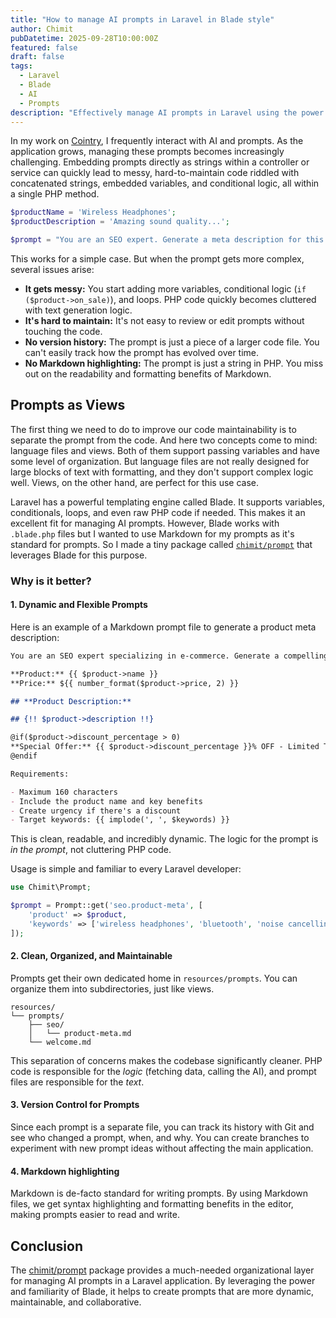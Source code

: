 ```yaml
---
title: "How to manage AI prompts in Laravel in Blade style"
author: Chimit
pubDatetime: 2025-09-28T10:00:00Z
featured: false
draft: false
tags:
  - Laravel
  - Blade
  - AI
  - Prompts
description: "Effectively manage AI prompts in Laravel using the power of Blade for better organization and maintainability."
---
```


In my work on [Cointry](https://cointry.io), I frequently interact with AI and prompts. As the application grows, managing these prompts becomes increasingly challenging. Embedding prompts directly as strings within a controller or service can quickly lead to messy, hard-to-maintain code riddled with concatenated strings, embedded variables, and conditional logic, all within a single PHP method.

```php
$productName = 'Wireless Headphones';
$productDescription = 'Amazing sound quality...';

$prompt = "You are an SEO expert. Generate a meta description for this product: {$productName}. Description: {$productDescription}. Make it compelling and under 160 characters.";
```

This works for a simple case. But when the prompt gets more complex, several issues arise:

- **It gets messy:** You start adding more variables, conditional logic (`if ($product->on_sale)`), and loops. PHP code quickly becomes cluttered with text generation logic.
- **It's hard to maintain:** It's not easy to review or edit prompts without touching the code.
- **No version history:** The prompt is just a piece of a larger code file. You can't easily track how the prompt has evolved over time.
- **No Markdown highlighting:** The prompt is just a string in PHP. You miss out on the readability and formatting benefits of Markdown.

## Prompts as Views

The first thing we need to do to improve our code maintainability is to separate the prompt from the code. And here two concepts come to mind: language files and views. Both of them support passing variables and have some level of organization. But language files are not really designed for large blocks of text with formatting, and they don't support complex logic well. Views, on the other hand, are perfect for this use case.

Laravel has a powerful templating engine called Blade. It supports variables, conditionals, loops, and even raw PHP code if needed. This makes it an excellent fit for managing AI prompts. However, Blade works with `.blade.php` files but I wanted to use Markdown for my prompts as it's standard for prompts. So I made a tiny package called [`chimit/prompt`](https://github.com/chimit/prompt) that leverages Blade for this purpose.

### Why is it better?

#### 1. Dynamic and Flexible Prompts

Here is an example of a Markdown prompt file to generate a product meta description:

```markdown
You are an SEO expert specializing in e-commerce. Generate a compelling meta description for this product.

**Product:** {{ $product->name }}
**Price:** ${{ number_format($product->price, 2) }}

## **Product Description:**

## {!! $product->description !!}

@if($product->discount_percentage > 0)
**Special Offer:** {{ $product->discount_percentage }}% OFF - Limited Time!
@endif

Requirements:

- Maximum 160 characters
- Include the product name and key benefits
- Create urgency if there's a discount
- Target keywords: {{ implode(', ', $keywords) }}
```

This is clean, readable, and incredibly dynamic. The logic for the prompt is _in the prompt_, not cluttering PHP code.

Usage is simple and familiar to every Laravel developer:

```php
use Chimit\Prompt;

$prompt = Prompt::get('seo.product-meta', [
    'product' => $product,
    'keywords' => ['wireless headphones', 'bluetooth', 'noise cancelling']
]);
```

#### 2. Clean, Organized, and Maintainable

Prompts get their own dedicated home in `resources/prompts`. You can organize them into subdirectories, just like views.

```
resources/
└── prompts/
    ├── seo/
    │   └── product-meta.md
    └── welcome.md
```

This separation of concerns makes the codebase significantly cleaner. PHP code is responsible for the _logic_ (fetching data, calling the AI), and prompt files are responsible for the _text_.

#### 3. Version Control for Prompts

Since each prompt is a separate file, you can track its history with Git and see who changed a prompt, when, and why. You can create branches to experiment with new prompt ideas without affecting the main application.

#### 4. Markdown highlighting

Markdown is de-facto standard for writing prompts. By using Markdown files, we get syntax highlighting and formatting benefits in the editor, making prompts easier to read and write.

## Conclusion

The [chimit/prompt](https://github.com/chimit/prompt) package provides a much-needed organizational layer for managing AI prompts in a Laravel application. By leveraging the power and familiarity of Blade, it helps to create prompts that are more dynamic, maintainable, and collaborative.
